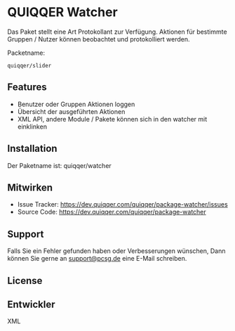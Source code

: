 
QUIQQER Watcher
========

Das Paket stellt eine Art Protokollant zur Verfügung. Aktionen für bestimmte Gruppen / Nutzer können beobachtet und protokolliert werden.

Packetname:

    quiqqer/slider


Features
--------

- Benutzer oder Gruppen Aktionen loggen
- Übersicht der ausgeführten Aktionen
- XML API, andere Module / Pakete können sich in den watcher mit einklinken

Installation
------------

Der Paketname ist: quiqqer/watcher


Mitwirken
----------

- Issue Tracker: https://dev.quiqqer.com/quiqqer/package-watcher/issues
- Source Code: https://dev.quiqqer.com/quiqqer/package-watcher


Support
-------

Falls Sie ein Fehler gefunden haben oder Verbesserungen wünschen,
Dann können Sie gerne an support@pcsg.de eine E-Mail schreiben.


License
-------


Entwickler
--------

XML

```xml

```
